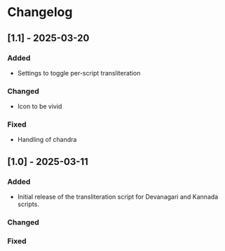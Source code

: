 # Changelog

## [1.1] - 2025-03-20

### Added

- Settings to toggle per-script transliteration

### Changed

- Icon to be vivid

### Fixed

- Handling of chandra

## [1.0] - 2025-03-11

### Added

- Initial release of the transliteration script for Devanagari and Kannada scripts.

### Changed

### Fixed
